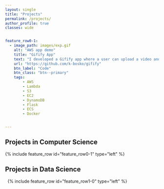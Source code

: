```yaml
---
layout: single
title: "Projects"
permalink: /projects/
author_profile: true
classes: wide


feature_row0-1:
  - image_path: images/exp.gif
    alt: "AWS app demo"
    title: "Gifify App"
    text: "I developed a Gifify app where a user can upload a video and get it processed into a gif. This is a Flask app deployed to AWS EC2 instance. The user login data is saved into DynamoDB, while the users' uploaded videos and resulting gifs are stored on S3 buckets. The video processing is implemented through a Lambda function (deployed via Docker to ECS)."
    url: "https://github.com/k-bosko/gifify"
    btn_label: "Code"
    btn_class: "btn--primary"
    tags:
        - AWS
        - Lambda
        - S3
        - EC2
        - DynamoDB
        - Flask
        - ECS
        - Docker


---
```


## Projects in Computer Science

{% include feature_row id="feature_row0-1" type="left" %}
<a name="Gifify AWS app"></a>


## Projects in Data Science

&nbsp;
<a name="Signal-Processing">
{% include feature_row id="feature_row1-0" type="left" %}



